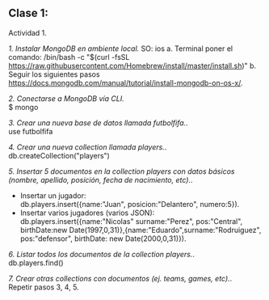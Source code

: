 ## Clase 1:  
Actividad 1.  

*1. Instalar MongoDB en ambiente local.*
SO: ios
a. Terminal poner el comando:
/bin/bash -c "$(curl -fsSL https://raw.githubusercontent.com/Homebrew/install/master/install.sh)"
b. Seguir los siguientes pasos https://docs.mongodb.com/manual/tutorial/install-mongodb-on-os-x/. 

*2. Conectarse a MongoDB vía CLI.*    
  $ mongo

*3. Crear una nueva base de datos llamada futbolfifa.*.  
use futbolfifa

*4. Crear una nueva collection llamada players.*.   
db.createCollection("players")

*5. Insertar 5 documentos en la collection players con datos básicos (nombre, apellido, posición, fecha de nacimiento, etc).*.   
- Insertar un jugador:    
db.players.insert({name:"Juan", posicion:"Delantero", numero:5}).   
- Insertar varios jugadores (varios JSON):    
db.players.insert({name:"Nicolas" surname:"Perez", pos:"Central", birthDate:new Date(1997,0,31)},{name:"Eduardo",surname:"Rodruiguez", pos:"defensor", birthDate: new Date(2000,0,31)}).   

*6. Listar todos los documentos de la collection players.*.   
db.players.find()

*7. Crear otras collections con documentos (ej. teams, games, etc).*.   
Repetir pasos 3, 4, 5.
